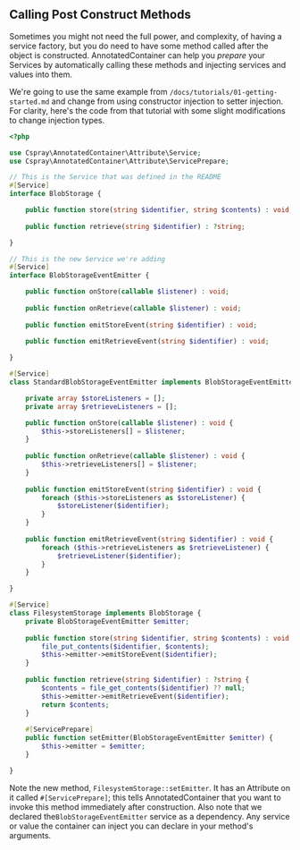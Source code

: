 ## Calling Post Construct Methods

Sometimes you might not need the full power, and complexity, of having a service factory, but you do need to have some method called after the object is constructed. AnnotatedContainer can help you _prepare_ your Services by automatically calling these methods and injecting services and values into them.

We're going to use the same example from `/docs/tutorials/01-getting-started.md` and change from using constructor injection to setter injection. For clarity, here's the code from that tutorial with some slight modifications to change injection types.

```php
<?php

use Cspray\AnnotatedContainer\Attribute\Service;
use Cspray\AnnotatedContainer\Attribute\ServicePrepare;

// This is the Service that was defined in the README
#[Service]
interface BlobStorage {

    public function store(string $identifier, string $contents) : void;
    
    public function retrieve(string $identifier) : ?string;

}

// This is the new Service we're adding
#[Service]
interface BlobStorageEventEmitter {

    public function onStore(callable $listener) : void;
    
    public function onRetrieve(callable $listener) : void;
    
    public function emitStoreEvent(string $identifier) : void;
    
    public function emitRetrieveEvent(string $identifier) : void;

}

#[Service]
class StandardBlobStorageEventEmitter implements BlobStorageEventEmitter {

    private array $storeListeners = [];
    private array $retrieveListeners = [];

    public function onStore(callable $listener) : void {
        $this->storeListeners[] = $listener;
    }
    
    public function onRetrieve(callable $listener) : void {
        $this->retrieveListeners[] = $listener;
    }
    
    public function emitStoreEvent(string $identifier) : void {
        foreach ($this->storeListeners as $storeListener) {
            $storeListener($identifier);
        } 
    }
    
    public function emitRetrieveEvent(string $identifier) : void {
        foreach ($this->retrieveListeners as $retrieveListener) {
            $retrieveListener($identifier);
        }
    }

}

#[Service]
class FilesystemStorage implements BlobStorage {
    private BlobStorageEventEmitter $emitter;
    
    public function store(string $identifier, string $contents) : void {
        file_put_contents($identifier, $contents);
        $this->emitter->emitStoreEvent($identifier);
    }
    
    public function retrieve(string $identifier) : ?string {
        $contents = file_get_contents($identifier) ?? null;
        $this->emitter->emitRetrieveEvent($identifier);
        return $contents;
    }
    
    #[ServicePrepare]
    public function setEmitter(BlobStorageEventEmitter $emitter) {
        $this->emitter = $emitter;
    }

}
```

Note the new method, `FilesystemStorage::setEmitter`. It has an Attribute on it called `#[ServicePrepare]`; this tells AnnotatedContainer that you want to invoke this method immediately after construction. Also note that we declared the`BlobStorageEventEmitter` service as a dependency. Any service or value the container can inject you can declare in your method's arguments.